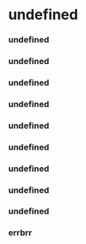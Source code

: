 # undefined
  ### undefined
  ### undefined
  ### undefined
  ### undefined
  ### undefined
  ### undefined
  ### undefined
  ### undefined
  ### undefined
  ### errbrr

